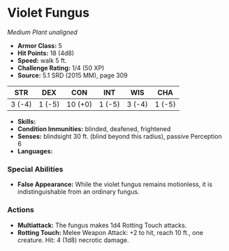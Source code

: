 # Violet Fungus

*Medium* *Plant* *unaligned*

- **Armor Class:** 5
- **Hit Points:** 18 (4d8)
- **Speed:** walk 5 ft.
- **Challenge Rating:** 1/4 (50 XP)
- **Source:** 5.1 SRD (2015 MM), page 309

| STR | DEX | CON | INT | WIS | CHA |
| --- | --- | --- | --- | --- | --- |
| 3 (-4) | 1 (-5) | 10 (+0) | 1 (-5) | 3 (-4) | 1 (-5) |

- **Skills:** 
- **Condition Immunities:** blinded, deafened, frightened
- **Senses:** blindsight 30 ft. (blind beyond this radius), passive Perception 6
- **Languages:** 

### Special Abilities

- **False Appearance:** While the violet fungus remains motionless, it is indistinguishable from an ordinary fungus.

### Actions

- **Multiattack:** The fungus makes 1d4 Rotting Touch attacks.
- **Rotting Touch:** Melee Weapon Attack: +2 to hit, reach 10 ft., one creature. Hit: 4 (1d8) necrotic damage.


